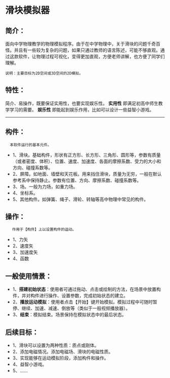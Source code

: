 # 滑块模拟器

## 简介：
  面向中学物理教学的物理模拟程序。由于在中学物理中，关于滑块的问题千奇百怪。并且有一些较为复杂的问题，如果只通过教师的语言陈述，可能不够直观。通过这款软件，让物理过程可视化，变得更加直观，方便老师讲解，也方便了同学们理解。

    说明：主要目标为2D空间或3D空间的2D模拟。

## 特性：
  简介、易操作，既要保证实用性，也要实现娱乐性。
  **实用性** 即满足初高中师生教学学习的需要。
  **娱乐性** 即能起到娱乐作用，比如可以设计一些益智小游戏。
  
  ---
  

## 构件：
      本软件运行的基本元件。
* 1、滑块。基础构件，形状有正方形、长方形、三角形、圆形等，参数有质量（或者密度、体积）、位置、速度、加速度、各面的摩擦系数、受力的大小和方向、碰撞系数等。	
* 2、屏障。如地面、墙壁和天花板。用来挡住滑块，质量为无穷，一般在默认参考系中保持静止。参数有位置、方向、摩擦系数、碰撞系数等。
* 3、场。一般为力场，如重力场。
* 4、坐标系。
* 5、其他构件。如弹簧、绳子、滑轮、转轴等高中物理中常见的构件。

## 操作：
       作用于【构件】上以设置构件的运动。
* 1、力矢
* 2、速度矢
* 3、加速度矢
* 4、函数

## 一般使用情景：
* 1、**搭建初始状态**：使用者可通过拖动、点击或绘制的方法，在场景中放置构件，并对构件进行操作、设置参数，完成初始状态的建立。
* 2、**播放运动模拟**：使用者点击【开始】键开始模拟。模拟过程中可随时暂停、继续、加速、减速、倒放等（类似于一般视频播放器）。
* 3、**结束**：模拟结束。场景保持在模拟状态中的最后状态。

## 后续目标：
* 1、滑块可以设置为两种性质：质点或刚体。
* 2、添加电磁情况。添加电磁场、滑块的电磁性质。
* 3、实现能够在运动模拟阶段，添加构件和操作。
* 4、益智小游戏。
* 5、……
